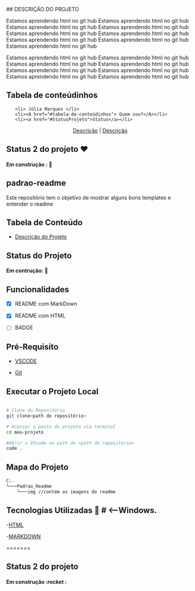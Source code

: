 <!-- LALALAL >
<!-- IMAGEM USANDO MARKDOWN
![IMAGEM.png](/img/IMAGEM.png)-->
<!-- 
![IMAGEM.png](./img/IMAGEM.png)

<p width="100%" align="center">
    <img src="img/IMAGEM.png" width="33%" >

</p> -->

<!-- # TITULO O QUE É MARKDOWN?
## TITULO É UMA LINGUAGEM DE MARCAÇÃO 

<p id= descriçãoProjeto> </p>

## DESCRIÇÃO DO PROJETO

<P align="left"> 
Estamos aprendendo html no git hub, Então isso será meu primeiro teste... Espero que gostem!!!

<p align="left">
Segue abaixo mais informações  </p>
=======
###### ANIMAL!!!!!!!!!!!!!!!!!

<H1> SOCORROOOO </H1>
<H6> O  ENZO ESTÁ ME MATANDOOOOOOO</H6> -->
<p id= descriçãoProjeto> </p>
## DESCRIÇÃO DO PROJETO

<P align="left"> 
Estamos aprendendo html no git hub  Estamos aprendendo html no git hub Estamos aprendendo html no git hub Estamos aprendendo html no git hub Estamos aprendendo html no git hub Estamos aprendendo html no git hub Estamos aprendendo html no git hub Estamos aprendendo html no git hub Estamos aprendendo html no git hub 
</p>

<p align="left">
Estamos aprendendo html no git hub Estamos aprendendo html no git hub Estamos aprendendo html no git hub          Estamos aprendendo html no git hub Estamos aprendendo html no git hub Estamos aprendendo html no git hub Estamos aprendendo html no git hub Estamos aprendendo html no git hub </p>


## Tabela de conteúdinhos

<ul>

    <li> Júlia Marques </li>
    <li><A href="#tabela-de-conteúdinhos"> Quem sou?</A></li>
    <li><a href="#StatusProjeto">Status</a></li>

</ul>
<p align ="center">
<a href ="#descriçãoProjeto"> Descrição</a> | 
<a href ="#descriçãoProjeto"> Descrição</a>
</p>

<p id="StatusProjeto"></p>


## Status 2 do projeto ❤️
<h4 align="left"> Em construção : 🚀  </h4>

## padrao-readme
Este repositório tem o objetivo de mostrar alguns bons templates e entender o readme

## Tabela de Conteúdo

<ul id="menu" align="left">
    <li><a href="#">Descrição do Projeto</a></li>
</ul>

## Status do Projeto

<h4 align="left">
    Em contrução: 🚀
</h4>

## Funcionalidades

-[X] README com MarkDown

-[X] README com HTML

-[ ] BADGE

## Pré-Requisito

- [VSCODE](https://code.visualstudio.com/)

- [Git](https://git-scm.com/)

## Executar o Projeto Local

``` bash

# Clone do Repositório
git clone<path do repositório>

# Acessar a pasta do projeto via terminal
cd meu-projeto

#Abrir o VScode no path do <path do repositório>
code . 

```

## Mapa do Projeto

``` bash
C:.
└───Padrao_Readme  
    └───img //contém as imagens do readme
```
## Tecnologias Utilizadas  🔨 # <--Windows.

-[HTML](https://developer.mozilla.org/pt-BR/docs/Web/HTML)

-[MARKDOWN](https://www.markdownguide.org/)

=======
## Status 2 do projeto 
<h4 align="left"> Em construção :rocket : </h4>

